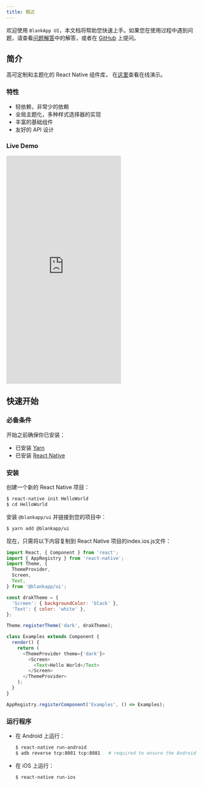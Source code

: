 ```yaml
---
title: 概述
---
```

欢迎使用 `BlankApp UI`，本文档将帮助您快速上手。如果您在使用过程中遇到问题，请查看[问题解答](troubleshooting.html)中的解答，或者在 [GitHub](https://github.com/blankapp/ui/issues) 上提问。

## 简介

高可定制和主题化的 React Native 组件库， 在[这里](https://appetize.io/app/q0wwt188mh3pxxxz1rzf1d4pgr)查看在线演示。

### 特性

- 轻依赖，非常少的依赖
- 全局主题化，多种样式选择器的实现
- 丰富的基础组件
- 友好的 API 设计

### Live Demo

<iframe src="https://appetize.io/embed/q0wwt188mh3pxxxz1rzf1d4pgr?device=nexus5&scale=75&autoplay=false&orientation=portrait&deviceColor=black&language=en" width="300px" height="597px" frameborder="0" scrolling="no"></iframe>

## 快速开始

### 必备条件

开始之前确保你已安装：

- 已安装 [Yarn](https://yarnpkg.com/)
- 已安装 [React Native](https://facebook.github.io/react-native/)

### 安装

创建一个新的 React Native 项目：

```bash
$ react-native init HelloWorld
$ cd HelloWorld
```

安装 `@blankapp/ui` 并链接到您的项目中：

```bash
$ yarn add @blankapp/ui
```

现在，只需将以下内容复制到 React Native 项目的index.ios.js文件：

``` js
import React, { Component } from 'react';
import { AppRegistry } from 'react-native';
import Theme, {
  ThemeProvider,
  Screen,
  Text,
} from '@blankapp/ui';

const drakTheme = {
  'Screen': { backgroundColor: 'black' },
  'Text': { color: 'white' },
};

Theme.registerTheme('dark', drakTheme);

class Examples extends Component {
  render() {
    return (
      <ThemeProvider theme={'dark'}>
        <Screen>
          <Text>Hello World</Text>
        </Screen>
      </ThemeProvider>
    );
  }
}

AppRegistry.registerComponent('Examples', () => Examples);
```

### 运行程序

- 在 Android 上运行：

  ```bash
  $ react-native run-android
  $ adb reverse tcp:8081 tcp:8081   # required to ensure the Android app can
  ```

- 在 iOS 上运行：

  ```bash
  $ react-native run-ios
  ```
